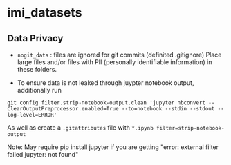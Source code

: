 # imi_datasets


## Data Privacy

- `nogit_data` : files are ignored for git commits (definited .gitignore)
Place large files and/or files with PII (personally identifiable
information) in these folders.


- To ensure data is not leaked through juypter notebook output,
  additionally run

 `git config filter.strip-notebook-output.clean 'jupyter nbconvert --ClearOutputPreprocessor.enabled=True --to=notebook --stdin --stdout --log-level=ERROR'  `

 As well as create a `.gitattributes` file with `*.ipynb filter=strip-notebook-output` 

Note: May require pip install jupyter if you are getting "error: external filter failed jupyter: not found"
